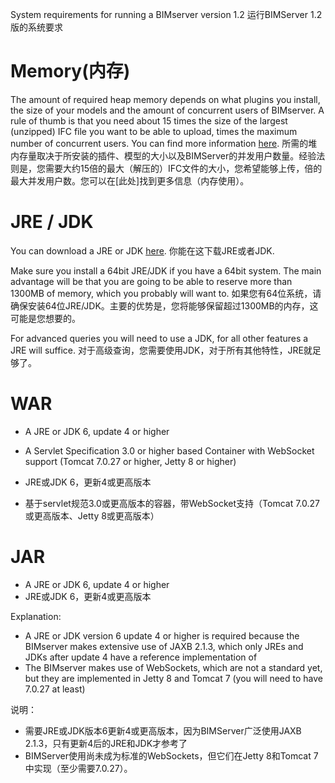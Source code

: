 System requirements for running a BIMserver version 1.2
运行BIMServer 1.2版的系统要求

# Memory(内存)

The amount of required heap memory depends on what plugins you install, the size of your models and the amount of concurrent users of BIMserver. A rule of thumb is that you need about 15 times the size of the largest (unzipped) IFC file you want to be able to upload, times the maximum number of concurrent users. You can find more information [here](Memory-usage).
所需的堆内存量取决于所安装的插件、模型的大小以及BIMServer的并发用户数量。经验法则是，您需要大约15倍的最大（解压的）IFC文件的大小，您希望能够上传，倍的最大并发用户数。您可以在[此处]找到更多信息（内存使用）。


# JRE / JDK

You can download a JRE or JDK [here](http://www.oracle.com/technetwork/java/javase/downloads/index.html).
你能在这下载JRE或者JDK.

Make sure you install a 64bit JRE/JDK if you have a 64bit system. The main advantage will be that you are going to be able to reserve more than 1300MB of memory, which you probably will want to.
如果您有64位系统，请确保安装64位JRE/JDK。主要的优势是，您将能够保留超过1300MB的内存，这可能是您想要的。

For advanced queries you will need to use a JDK, for all other features a JRE will suffice.
对于高级查询，您需要使用JDK，对于所有其他特性，JRE就足够了。

# WAR

  * A JRE or JDK 6, update 4 or higher
  * A Servlet Specification 3.0 or higher based Container with WebSocket support (Tomcat 7.0.27 or higher, Jetty 8 or higher)

  * JRE或JDK 6，更新4或更高版本
  * 基于servlet规范3.0或更高版本的容器，带WebSocket支持（Tomcat 7.0.27或更高版本、Jetty 8或更高版本）

# JAR
  * A JRE or JDK 6, update 4 or higher
  * JRE或JDK 6，更新4或更高版本

Explanation:
  * A JRE or JDK version 6 update 4 or higher is required because the BIMserver makes extensive use of JAXB 2.1.3, which only JREs and JDKs after update 4 have a reference implementation of
  * The BIMserver makes use of WebSockets, which are not a standard yet, but they are implemented in Jetty 8 and Tomcat 7 (you will need to have 7.0.27 at least)

说明：

  * 需要JRE或JDK版本6更新4或更高版本，因为BIMServer广泛使用JAXB 2.1.3，只有更新4后的JRE和JDK才参考了
  * BIMServer使用尚未成为标准的WebSockets，但它们在Jetty 8和Tomcat 7中实现（至少需要7.0.27）。
